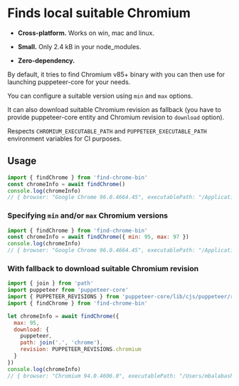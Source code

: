 # Finds local suitable Chromium

* **Cross-platform.** Works on win, mac and linux.

* **Small.** Only 2.4 kB in your node_modules.

* **Zero-dependency.** 

By default, it tries to find Chromium v85+ binary with you can then use for launching puppeteer-core for your needs. 

You can configure a suitable version using `min` and `max` options.

It can also download suitable Chromium revision as fallback (you have to provide puppeteer-core entity and Chromium revision to `download` option).

Respects `CHROMIUM_EXECUTABLE_PATH` and `PUPPETEER_EXECUTABLE_PATH` environment variables for CI purposes.

## Usage

```js
import { findChrome } from 'find-chrome-bin'
const chromeInfo = await findChrome()
console.log(chromeInfo)
// { browser: "Google Chrome 96.0.4664.45", executablePath: "/Applications/Google Chrome.app/Contents/MacOS/Google Chrome" }
```

### Specifying `min` and/or `max` Chromium versions

```js
import { findChrome } from 'find-chrome-bin'
const chromeInfo = await findChrome({ min: 95, max: 97 })
console.log(chromeInfo)
// { browser: "Google Chrome 96.0.4664.45", executablePath: "/Applications/Google Chrome.app/Contents/MacOS/Google Chrome" }
```

### With fallback to download suitable Chromium revision

```js
import { join } from 'path'
import puppeteer from 'puppeteer-core'
import { PUPPETEER_REVISIONS } from 'puppeteer-core/lib/cjs/puppeteer/revisions.js'
import { findChrome } from 'find-chrome-bin'

let chromeInfo = await findChrome({
  max: 95,
  download: {
    puppeteer,
    path: join('.', 'chrome'),
    revision: PUPPETEER_REVISIONS.chromium
  }
})
console.log(chromeInfo)
// { browser: "Chromium 94.0.4606.0", executablePath: "/Users/mbalabash/Projects/opensource/find-chrome-bin/example/chrome/mac-911515/chrome-mac/Chromium.app/Contents/MacOS/Chromium" }
```
